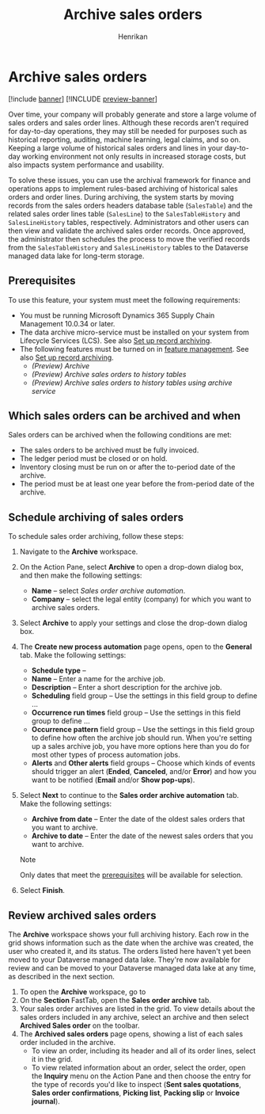 ﻿---
title: Archive sales orders
description: This article describes how to archive sales orders to help improve database performance while keeping the records available for historical reporting, auditing, machine learning, legal claims, and other purposes.
author: Henrikan
ms.author: henrikan
ms.reviewer: kamaybac
ms.search.form: 
ms.topic: how-to
ms.date: 05/01/2023
audience: Application User
ms.search.region: Global
ms.custom: bap-template
---

# Archive sales orders

[!include [banner](../includes/banner.md)]
[!INCLUDE [preview-banner](../includes/preview-banner.md)]

<!--KFM: Preview until further notice. -->
<!--KFM: Add form codes to metadata -->

Over time, your company will probably generate and store a large volume of sales orders and sales order lines. Although these records aren't required for day-to-day operations, they may still be needed for purposes such as historical reporting, auditing, machine learning, legal claims, and so on. Keeping a large volume of historical sales orders and lines in your day-to-day working environment not only results in increased storage costs, but also impacts system performance and usability.

To solve these issues, you can use the archival framework for finance and operations apps to implement rules-based archiving of historical sales orders and order lines. During archiving, the system starts by moving records from the sales orders headers database table (`SalesTable`) and the related sales order lines table (`SalesLine`) to the `SalesTableHistory` and `SalesLineHistory` tables, respectively. Administrators and other users can then view and validate the archived sales order records. Once approved, the administrator then schedules the process to move the verified records from the `SalesTableHistory` and `SalesLineHistory` tables to the Dataverse managed data lake for long-term storage. <!--KFM: Please verify my edit of this paragraph. -->

## Prerequisites

To use this feature, your system must meet the following requirements:

- You must be running Microsoft Dynamics 365 Supply Chain Management 10.0.34 or later.
- The data archive micro-service must be installed on your system from Lifecycle Services (LCS). See also [Set up record archiving](archiving-setup.md).
- The following features must be turned on in [feature management](../../fin-ops-core/fin-ops/get-started/feature-management/feature-management-overview.md). See also [Set up record archiving](archiving-setup.md).
    - *(Preview) Archive*
    - *(Preview) Archive sales orders to history tables*
    - *(Preview) Archive sales orders to history tables using archive service*

## Which sales orders can be archived and when

Sales orders can be archived when the following conditions are met:

- The sales orders to be archived must be fully invoiced.
- The ledger period must be closed or on hold. <!--KFM: Which period? Current period? -->
- Inventory closing must be run on or after the to-period date of the archive. <!--KFM: Is our point that the closing must already be set to run, or that it must not be run before the to-period? -->
- The period must be at least one year before the from-period date of the archive. <!--KFM: Which period? -->

## Schedule archiving of sales orders

To schedule sales order archiving, follow these steps:

1. Navigate to the **Archive** workspace. <!--KFM: How do we get here? Give full nav path. -->
1. On the Action Pane, select **Archive** to open a drop-down dialog box, and then make the following settings:
    - **Name** – select *Sales order archive automation*.
    - **Company** – select the legal entity (company) for which you want to archive sales orders.
1. Select **Archive** to apply your settings and close the drop-down dialog box.
1. The **Create new process automation** page opens, open to the **General** tab. Make the following settings:
    - **Schedule type** – <!-- KFM: Description needed -->
    - **Name** – Enter a name for the archive job.
    - **Description** – Enter a short description for the archive job.
    - **Scheduling** field group – Use the settings in this field group to define ... <!-- KFM: Description needed. -->
    - **Occurrence run times** field group – Use the settings in this field group to define ... <!-- KFM: Description needed -->
    - **Occurrence pattern** field group – Use the settings in this field group to define how often the archive job should run. When you're setting up a sales archive job, you have more options here than you do for most other types of process automation jobs.<!-- KFM: Description needed -->
    - **Alerts** and **Other alerts** field groups – Choose which kinds of events should trigger an alert (**Ended**, **Canceled**, and/or **Error**) and how you want to be notified (**Email** and/or **Show pop-ups**). <!-- KFM: Confirm these guesses. -->
1. Select **Next** to continue to the **Sales order archive automation** tab. Make the following settings:
    - **Archive from date** – Enter the date of the oldest sales orders that you want to archive.
    - **Archive to date** – Enter the date of the newest sales orders that you want to archive.

    > [!NOTE]
    > Only dates that meet the [prerequisites](#prerequisites) will be available for selection.

1. Select **Finish**.

## Review archived sales orders

The **Archive** workspace shows your full archiving history. Each row in the grid shows information such as the date when the archive was created, the user who created it, and its status. The orders listed here haven't yet been moved to your Dataverse managed data lake. They're now available for review and can be moved to your Dataverse managed data lake at any time, as described in the next section.

1. To open the **Archive** workspace, go to <!--KFM: How do we get here? Give full nav path. -->
1. On the **Section** FastTab, open the **Sales order archive** tab.
1. Your sales order archives are listed in the grid. To view details about the sales orders included in any archive, select an archive and then select **Archived Sales order** on the toolbar. <!--KFM: We should document the purpose of each other toolbar button somewhere ... -->
1. The **Archived sales orders** page opens, showing a list of each sales order included in the archive.
    - To view an order, including its header and all of its order lines, select it in the grid. <!-- KFM: Please confirm this guess. -->
    - To view related information about an order, select the order, open the **Inquiry** menu on the Action Pane and then choose the entry for the type of records you'd like to inspect (**Sent sales quotations**, **Sales order confirmations**, **Picking list**, **Packing slip** or **Invoice journal**).

<!--KFM: Maybe add a section about how to search/review the records in the data lake. Can we do this within SCM somehow? -->